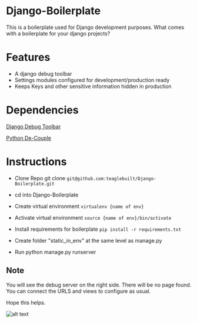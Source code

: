 # Django-Boilerplate

This is a boilerplate used for Django development purposes.
What comes with a boilerplate for your django projects?

# Features

- A django debug toolbar
- Settings modules configured for development/production ready
- Keeps Keys and other sensitive information hidden in production

# Dependencies

[Django Debug Toolbar](https://django-debug-toolbar.readthedocs.io/en/latest/)

[Python De-Couple](https://github.com/henriquebastos/python-decouple)

# Instructions

- Clone Repo
  git clone `git@github.com:teaglebuilt/Django-Boilerplate.git`

- cd into Django-Boilerplate

- Create virtual environment
  `virtualenv {name of env}`

- Activate virtual environment
  `source {name of env}/bin/activate`

- Install requirements for boilerplate
  `pip install -r requirements.txt`

- Create folder "static_in_env" at the same level as manage.py

- Run python manage.py runserver

## Note

You will see the debug server on the right side. There will be no page found. You can connect the URLS and views to configure as usual.

Hope this helps.

![alt text](https://s3.amazonaws.com/clarityfm-production/attachments/6605/default/django.png?1442839704 "Django Boilerplate")
